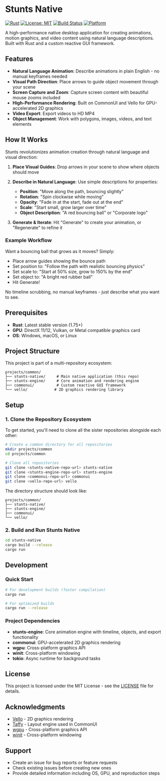 # Stunts Native

[![Rust](https://img.shields.io/badge/rust-1.75%2B-orange.svg)](https://www.rust-lang.org)
[![License: MIT](https://img.shields.io/badge/License-MIT-yellow.svg)](https://opensource.org/licenses/MIT)
[![Build Status](https://img.shields.io/badge/build-passing-brightgreen.svg)]()
[![Platform](https://img.shields.io/badge/platform-Windows-lightgrey.svg)]()

A high-performance native desktop application for creating animations, motion graphics, and video content using natural language descriptions. Built with Rust and a custom reactive GUI framework.

## Features

- **Natural Language Animation**: Describe animations in plain English - no manual keyframes needed
- **Visual Path Direction**: Place arrows to guide object movement through your scene
- **Screen Capture and Zoom**: Capture screen content with beautiful mouse zooms included
- **High-Performance Rendering**: Built on CommonUI and Vello for GPU-accelerated 2D graphics
- **Video Export**: Export videos to HD MP4
- **Object Management**: Work with polygons, images, videos, and text elements

## How It Works

Stunts revolutionizes animation creation through natural language and visual direction:

1. **Place Visual Guides**: Drop arrows in your scene to show where objects should move
2. **Describe in Natural Language**: Use simple descriptions for properties:
   - **Position**: "Move along the path, bouncing slightly"
   - **Rotation**: "Spin clockwise while moving" 
   - **Opacity**: "Fade in at the start, fade out at the end"
   - **Scale**: "Start small, grow larger over time"
   - **Object Description**: "A red bouncing ball" or "Corporate logo"

3. **Generate & Iterate**: Hit "Generate" to create your animation, or "Regenerate" to refine it

### Example Workflow

Want a bouncing ball that grows as it moves? Simply:
- Place arrow guides showing the bounce path
- Set position to: "Follow the path with realistic bouncing physics"
- Set scale to: "Start at 50% size, grow to 150% by the end"
- Set object to: "A bright red rubber ball"
- Hit Generate!

No timeline scrubbing, no manual keyframes - just describe what you want to see.

## Prerequisites

- **Rust**: Latest stable version (1.75+)
- **GPU**: DirectX 11/12, Vulkan, or Metal compatible graphics card
- **OS**: Windows, macOS, or Linux

## Project Structure

This project is part of a multi-repository ecosystem:

```
projects/common/
├── stunts-native/     # Main native application (this repo)
├── stunts-engine/     # Core animation and rendering engine
├── commonui/          # Custom reactive GUI framework
└── vello/            # 2D graphics rendering library
```

## Setup

### 1. Clone the Repository Ecosystem

To get started, you'll need to clone all the sister repositories alongside each other:

```bash
# Create a common directory for all repositories
mkdir projects/common
cd projects/common

# Clone all repositories
git clone <stunts-native-repo-url> stunts-native
git clone <stunts-engine-repo-url> stunts-engine  
git clone <commonui-repo-url> commonui
git clone <vello-repo-url> vello
```

The directory structure should look like:
```
projects/common/
├── stunts-native/
├── stunts-engine/
├── commonui/
└── vello/
```

### 2. Build and Run Stunts Native

```bash
cd stunts-native
cargo build --release
cargo run
```

## Development

### Quick Start

```bash
# For development builds (faster compilation)
cargo run

# For optimized builds
cargo run --release
```

### Project Dependencies

- **stunts-engine**: Core animation engine with timeline, objects, and export functionality
- **commonui**: GPU-accelerated 2D graphics rendering
- **wgpu**: Cross-platform graphics API
- **winit**: Cross-platform windowing
- **tokio**: Async runtime for background tasks

## License

This project is licensed under the MIT License - see the [LICENSE](LICENSE) file for details.

## Acknowledgments

- [Vello](https://github.com/linebender/vello) - 2D graphics rendering
- [Taffy](https://github.com/DioxusLabs/taffy) - Layout engine used in CommonUI  
- [wgpu](https://github.com/gfx-rs/wgpu) - Cross-platform graphics API
- [winit](https://github.com/rust-windowing/winit) - Cross-platform windowing

## Support

- Create an issue for bug reports or feature requests
- Check existing issues before creating new ones
- Provide detailed information including OS, GPU, and reproduction steps